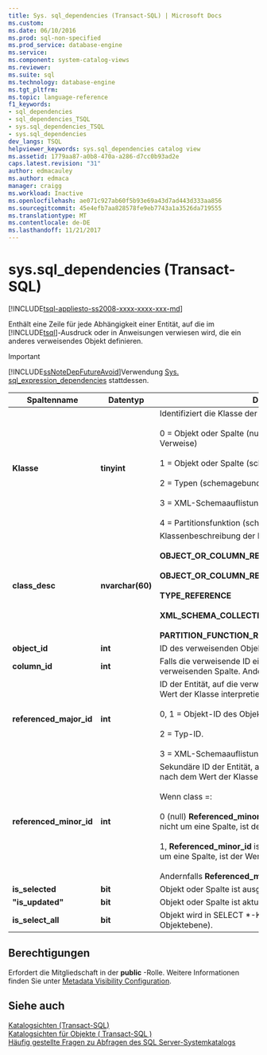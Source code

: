 ```yaml
---
title: Sys. sql_dependencies (Transact-SQL) | Microsoft Docs
ms.custom: 
ms.date: 06/10/2016
ms.prod: sql-non-specified
ms.prod_service: database-engine
ms.service: 
ms.component: system-catalog-views
ms.reviewer: 
ms.suite: sql
ms.technology: database-engine
ms.tgt_pltfrm: 
ms.topic: language-reference
f1_keywords:
- sql_dependencies
- sql_dependencies_TSQL
- sys.sql_dependencies_TSQL
- sys.sql_dependencies
dev_langs: TSQL
helpviewer_keywords: sys.sql_dependencies catalog view
ms.assetid: 1779aa87-a0b8-470a-a286-d7cc0b93ad2e
caps.latest.revision: "31"
author: edmacauley
ms.author: edmaca
manager: craigg
ms.workload: Inactive
ms.openlocfilehash: ae071c927ab60f5b93e69a43d7ad443d333aa856
ms.sourcegitcommit: 45e4efb7aa828578fe9eb7743a1a3526da719555
ms.translationtype: MT
ms.contentlocale: de-DE
ms.lasthandoff: 11/21/2017
---
```

# <a name="syssqldependencies-transact-sql"></a>sys.sql_dependencies (Transact-SQL)
[!INCLUDE[tsql-appliesto-ss2008-xxxx-xxxx-xxx-md](../../includes/tsql-appliesto-ss2008-xxxx-xxxx-xxx-md.md)]

  Enthält eine Zeile für jede Abhängigkeit einer Entität, auf die im [!INCLUDE[tsql](../../includes/tsql-md.md)]-Ausdruck oder in Anweisungen verwiesen wird, die ein anderes verweisendes Objekt definieren.  
  
> [!IMPORTANT]  
>  [!INCLUDE[ssNoteDepFutureAvoid](../../includes/ssnotedepfutureavoid-md.md)]Verwendung [Sys. sql_expression_dependencies](../../relational-databases/system-catalog-views/sys-sql-expression-dependencies-transact-sql.md) stattdessen.  

  
|Spaltenname|Datentyp|Description|  
|-----------------|---------------|-----------------|  
|**Klasse**|**tinyint**|Identifiziert die Klasse der Entität, auf die verwiesen wird:<br /><br /> 0 = Objekt oder Spalte (nur nicht schemagebundene Verweise)<br /><br /> 1 = Objekt oder Spalte (schemagebundene Verweise)<br /><br /> 2 = Typen (schemagebundene Verweise)<br /><br /> 3 = XML-Schemaauflistungen (schemagebundene Verweise)<br /><br /> 4 = Partitionsfunktion (schemagebundene Verweise)|  
|**class_desc**|**nvarchar(60)**|Klassenbeschreibung der Entität, auf die verwiesen wird:<br /><br /> **OBJECT_OR_COLUMN_REFERENCE_NON_SCHEMA_BOUND**<br /><br /> **OBJECT_OR_COLUMN_REFERENCE_SCHEMA_BOUND**<br /><br /> **TYPE_REFERENCE**<br /><br /> **XML_SCHEMA_COLLECTION_REFERENCE**<br /><br /> **PARTITION_FUNCTION_REFERENCE**|  
|**object_id**|**int**|ID des verweisenden Objekts.|  
|**column_id**|**int**|Falls die verweisende ID eine Spalte angibt, ist dies die ID der verweisenden Spalte. Andernfalls ist der Wert 0.|  
|**referenced_major_id**|**int**|ID der Entität, auf die verwiesen wird. Die ID wird nach dem Wert der Klasse interpretiert, wobei Folgendes gilt:<br /><br /> 0, 1 = Objekt-ID des Objekts oder der Spalte.<br /><br /> 2 = Typ-ID.<br /><br /> 3 = XML-Schemaauflistungs-ID.|  
|**referenced_minor_id**|**int**|Sekundäre ID der Entität, auf die verwiesen wird. Die ID wird nach dem Wert der Klasse interpretiert, wobei Folgendes gilt:<br /><br /> Wenn class =:<br /><br /> 0 (null) **Referenced_minor_id** ist eine Spalten-ID, oder wenn nicht um eine Spalte, ist der Wert 0.<br /><br /> 1, **Referenced_minor_id** ist eine Spalten-ID, oder wenn nicht um eine Spalte, ist der Wert 0.<br /><br /> Andernfalls **Referenced_minor_id** = 0.|  
|**is_selected**|**bit**|Objekt oder Spalte ist ausgewählt.|  
|**"is_updated"**|**bit**|Objekt oder Spalte ist aktualisiert.|  
|**is_select_all**|**bit**|Objekt wird in SELECT *-Klausel verwendet (nur auf Objektebene).|  
  
## <a name="permissions"></a>Berechtigungen  
 Erfordert die Mitgliedschaft in der **public** -Rolle. Weitere Informationen finden Sie unter [Metadata Visibility Configuration](../../relational-databases/security/metadata-visibility-configuration.md).  
  
## <a name="see-also"></a>Siehe auch  
 [Katalogsichten &#40;Transact-SQL&#41;](../../relational-databases/system-catalog-views/catalog-views-transact-sql.md)   
 [Katalogsichten für Objekte &#40; Transact-SQL &#41;](../../relational-databases/system-catalog-views/object-catalog-views-transact-sql.md)   
 [Häufig gestellte Fragen zu Abfragen des SQL Server-Systemkatalogs](../../relational-databases/system-catalog-views/querying-the-sql-server-system-catalog-faq.md)  
  
  
